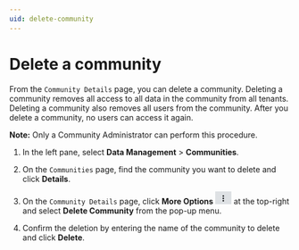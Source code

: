 ```yaml
---
uid: delete-community
---
```


# Delete a community

From the `Community Details` page, you can delete a community. Deleting a community removes all access to all data in the community from all tenants. Deleting a community also removes all users from the community. After you delete a community, no users can access it again.

**Note:** Only a Community Administrator can perform this procedure.

1. In the left pane, select **Data Management** > **Communities**.

2. On the `Communities` page, find the community you want to delete and click **Details**.

3. On the `Community Details` page, click **More Options** ![More Options](images\more-options.png "More Options") at the top-right and select **Delete Community** from the pop-up menu.

4. Confirm the deletion by entering the name of the community to delete and click **Delete**.
